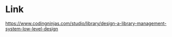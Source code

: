 
# Link 
https://www.codingninjas.com/studio/library/design-a-library-management-system-low-level-design
